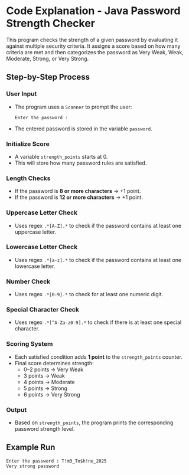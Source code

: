 # Code Explanation - Java Password Strength Checker

This program checks the strength of a given password by evaluating it against multiple security criteria. 
It assigns a score based on how many criteria are met and then categorizes the password as Very Weak, Weak, Moderate, Strong, or Very Strong.

## Step-by-Step Process

### User Input
- The program uses a `Scanner` to prompt the user:
  ```
  Enter the password :
  ```
- The entered password is stored in the variable `password`.

### Initialize Score
- A variable `strength_points` starts at 0.
- This will store how many password rules are satisfied.

### Length Checks
- If the password is **8 or more characters** → +1 point.
- If the password is **12 or more characters** → +1 point.

### Uppercase Letter Check
- Uses regex `.*[A-Z].*` to check if the password contains at least one uppercase letter.

### Lowercase Letter Check
- Uses regex `.*[a-z].*` to check if the password contains at least one lowercase letter.

### Number Check
- Uses regex `.*[0-9].*` to check for at least one numeric digit.

### Special Character Check
- Uses regex `.*[^A-Za-z0-9].*` to check if there is at least one special character.

### Scoring System
- Each satisfied condition adds **1 point** to the `strength_points` counter.
- Final score determines strength:
  - 0–2 points → Very Weak  
  - 3 points → Weak  
  - 4 points → Moderate  
  - 5 points → Strong  
  - 6 points → Very Strong  

### Output
- Based on `strength_points`, the program prints the corresponding password strength level.

## Example Run
```
Enter the password : T!m3_To$h!ne_2025
Very strong password
```
